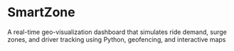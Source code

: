 # SmartZone
  A real-time geo-visualization dashboard that simulates ride demand,  surge zones, and driver tracking using Python, geofencing, and interactive maps
